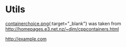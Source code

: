 # Utils

[containerchoice.png](https://github.com/AhmedBoustani/Utils/blob/master/containerchoice.png){:target="_blank"} was taken from http://homepages.e3.net.nz/~djm/cppcontainers.html

<a href="http://example.com" target="_new">http://example.com</a>

